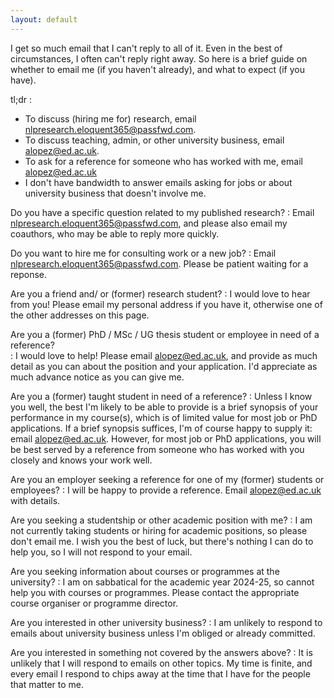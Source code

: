 ```yaml
---
layout: default
---
```

I get so much email that I can't reply to all of it. Even in the best
of circumstances, I often can't reply right away. So here
is a brief guide on whether to email me (if you haven't already), and 
what to expect (if you have).

tl;dr
: 
  - To discuss (hiring me for) research, email <nlpresearch.eloquent365@passfwd.com>.
  - To discuss teaching, admin, or other university business, email <alopez@ed.ac.uk>.
  - To ask for a reference for someone who has worked with me, email <alopez@ed.ac.uk>
  - I don't have bandwidth to answer emails asking for jobs or about university business that doesn't involve me.

Do you have a specific question related to my published research? 
: Email <nlpresearch.eloquent365@passfwd.com>, and please also email my coauthors, who
  may be able to reply more quickly. 

Do you want to hire me for consulting work or a new job?
: Email <nlpresearch.eloquent365@passfwd.com>. Please be patient waiting for a reponse.

Are you a friend and/ or (former) research student?
: I would love to hear from you! Please email my personal
  address if you have it, otherwise one of the other addresses
  on this page. 
  
Are you a (former) PhD / MSc / UG thesis student or employee in need of a reference?  
: I would love to help! Please email <alopez@ed.ac.uk>, and provide as
  much detail as you can about the position and your application. I'd appreciate as
  much advance notice as you can give me.

Are you a (former) taught student in need of a reference?
: Unless I know you well, the best I'm likely to be able to provide is a brief synopsis
  of your performance in my course(s), which is of limited value for most job
  or PhD applications. If a brief synopsis suffices, I'm of course happy
  to supply it: email <alopez@ed.ac.uk>. However, for most job or PhD applications,
  you will be best served by a reference from someone who has worked with you
  closely and knows your work well.

Are you an employer seeking a reference for one of my (former) students or employees?
: I will be happy to provide a reference. Email <alopez@ed.ac.uk> with details.

Are you seeking a studentship or other academic position with me?
: I am not currently taking students or hiring
  for academic positions, so please don't email me. I wish
  you the best of luck, but there's nothing I can do to help you,
  so I will not respond to your email.

Are you seeking information about courses or programmes at the university?
: I am on sabbatical for the academic year 2024-25, so cannot help you 
  with courses or programmes. Please contact the appropriate course organiser
  or programme director.

Are you interested in other university business? 
: I am unlikely to respond to emails about university business unless I'm
  obliged or already committed.

Are you interested in something not covered by the answers above? 
: It is unlikely that I will respond to emails on other topics. My 
  time is finite, and every email I respond to chips away at the time 
  that I have for the people that matter to me.
